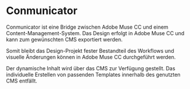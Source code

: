 # Conmunicator

Conmunicator ist eine Bridge zwischen Adobe Muse CC und einem Content-Management-System. Das Design erfolgt in Adobe Muse CC und kann zum gewünschten CMS exportiert werden.

Somit bleibt das Design-Projekt fester Bestandteil des Workflows und visuelle Änderungen können in Adobe Muse CC durchgeführt werden.

Der dynamische Inhalt wird über das CMS zur Verfügung gestellt. Das individuelle Erstellen von passenden Templates innerhalb des genutzten CMS entfällt.
